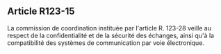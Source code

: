 Article R123-15
----
La commission de coordination instituée par l'article R. 123-28 veille au
respect de la confidentialité et de la sécurité des échanges, ainsi qu'à la
compatibilité des systèmes de communication par voie électronique.
